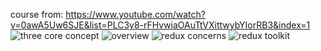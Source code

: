 course from: https://www.youtube.com/watch?v=0awA5Uw6SJE&list=PLC3y8-rFHvwiaOAuTtVXittwybYIorRB3&index=1
![three core concept](https://user-images.githubusercontent.com/90575401/188412099-15612d05-6b1f-43d8-9db6-c0d2309c9119.png)
![overview](https://user-images.githubusercontent.com/90575401/188415455-7d4ca964-109d-4bdc-ac8d-51f58a1d1182.png)
![redux concerns](https://user-images.githubusercontent.com/90575401/188874830-102950e3-5b66-4968-97b3-3dc060f7d79e.png)
![redux toolkit](https://user-images.githubusercontent.com/90575401/188874841-131698cd-7035-4fcb-bb1c-d1e2f0c90954.png)
